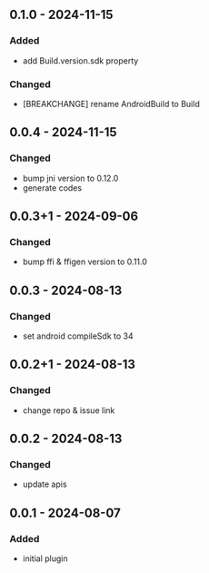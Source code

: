 ## 0.1.0 - 2024-11-15
### Added
- add Build.version.sdk property

### Changed
- \[BREAKCHANGE\] rename AndroidBuild to Build

## 0.0.4 - 2024-11-15
### Changed
- bump jni version to 0.12.0
- generate codes

## 0.0.3+1 - 2024-09-06
### Changed
- bump ffi & ffigen version to 0.11.0

## 0.0.3 - 2024-08-13
### Changed
- set android compileSdk to 34

## 0.0.2+1 - 2024-08-13
### Changed
- change repo & issue link

## 0.0.2 - 2024-08-13
### Changed
- update apis

## 0.0.1 - 2024-08-07
### Added
- initial plugin
